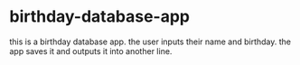# birthday-database-app
this is a birthday database app. the user inputs their name and birthday. the app saves it and outputs it into another line. 
